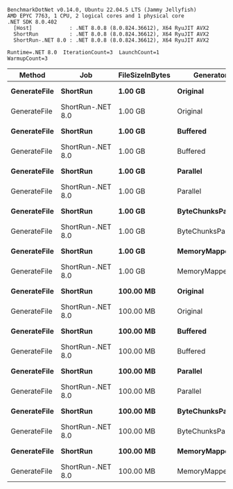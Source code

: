 ```

BenchmarkDotNet v0.14.0, Ubuntu 22.04.5 LTS (Jammy Jellyfish)
AMD EPYC 7763, 1 CPU, 2 logical cores and 1 physical core
.NET SDK 8.0.402
  [Host]            : .NET 8.0.8 (8.0.824.36612), X64 RyuJIT AVX2
  ShortRun          : .NET 8.0.8 (8.0.824.36612), X64 RyuJIT AVX2
  ShortRun-.NET 8.0 : .NET 8.0.8 (8.0.824.36612), X64 RyuJIT AVX2

Runtime=.NET 8.0  IterationCount=3  LaunchCount=1  
WarmupCount=3  

```
| Method       | Job               | FileSizeInBytes | Generator          | Mean      | Error     | StdDev   | StdErr   | Min       | Q1        | Median    | Q3        | Max       | Op/s   | Rank | Gen0        | Gen1        | Gen2        | Allocated  |
|------------- |------------------ |---------------- |------------------- |----------:|----------:|---------:|---------:|----------:|----------:|----------:|----------:|----------:|-------:|-----:|------------:|------------:|------------:|-----------:|
| **GenerateFile** | **ShortRun**          | **1.00 GB**         | **Original**           |  **9.1913 s** | **12.7792 s** | **0.7005 s** | **0.4044 s** |  **8.4013 s** |  **8.9187 s** |  **9.4361 s** |  **9.5863 s** |  **9.7365 s** | **0.1088** |    **4** |  **75000.0000** |           **-** |           **-** | **5992.18 MB** |
| GenerateFile | ShortRun-.NET 8.0 | 1.00 GB         | Original           |  9.2296 s |  3.2972 s | 0.1807 s | 0.1043 s |  9.0261 s |  9.1585 s |  9.2910 s |  9.3313 s |  9.3716 s | 0.1083 |    4 |  75000.0000 |           - |           - | 5992.28 MB |
| **GenerateFile** | **ShortRun**          | **1.00 GB**         | **Buffered**           |  **7.8681 s** | **19.1025 s** | **1.0471 s** | **0.6045 s** |  **6.6804 s** |  **7.4732 s** |  **8.2661 s** |  **8.4620 s** |  **8.6578 s** | **0.1271** |    **4** | **667000.0000** | **629000.0000** | **629000.0000** | **5126.15 MB** |
| GenerateFile | ShortRun-.NET 8.0 | 1.00 GB         | Buffered           |  7.7998 s | 17.5449 s | 0.9617 s | 0.5552 s |  6.6894 s |  7.5203 s |  8.3512 s |  8.3550 s |  8.3589 s | 0.1282 |    4 | 666000.0000 | 628000.0000 | 628000.0000 | 5126.11 MB |
| **GenerateFile** | **ShortRun**          | **1.00 GB**         | **Parallel**           |  **5.8308 s** |  **3.6857 s** | **0.2020 s** | **0.1166 s** |  **5.6970 s** |  **5.7146 s** |  **5.7322 s** |  **5.8977 s** |  **6.0632 s** | **0.1715** |    **3** |   **5000.0000** |   **5000.0000** |   **5000.0000** | **4100.06 MB** |
| GenerateFile | ShortRun-.NET 8.0 | 1.00 GB         | Parallel           |  5.6878 s |  2.1354 s | 0.1170 s | 0.0676 s |  5.6006 s |  5.6213 s |  5.6419 s |  5.7314 s |  5.8208 s | 0.1758 |    3 |   5000.0000 |   5000.0000 |   5000.0000 | 4100.05 MB |
| **GenerateFile** | **ShortRun**          | **1.00 GB**         | **ByteChunksParallel** | **87.3608 s** |  **6.3276 s** | **0.3468 s** | **0.2002 s** | **87.1476 s** | **87.1607 s** | **87.1737 s** | **87.4674 s** | **87.7610 s** | **0.0114** |    **5** |  **65000.0000** |  **27000.0000** |  **27000.0000** | **7065.29 MB** |
| GenerateFile | ShortRun-.NET 8.0 | 1.00 GB         | ByteChunksParallel | 88.7630 s |  8.0106 s | 0.4391 s | 0.2535 s | 88.2862 s | 88.5690 s | 88.8518 s | 89.0013 s | 89.1508 s | 0.0113 |    5 |  59000.0000 |  21000.0000 |  21000.0000 | 7125.16 MB |
| **GenerateFile** | **ShortRun**          | **1.00 GB**         | **MemoryMapped**       |  **9.6152 s** |  **7.1983 s** | **0.3946 s** | **0.2278 s** |  **9.2084 s** |  **9.4246 s** |  **9.6408 s** |  **9.8185 s** |  **9.9963 s** | **0.1040** |    **4** | **101000.0000** |           **-** |           **-** | **8115.28 MB** |
| GenerateFile | ShortRun-.NET 8.0 | 1.00 GB         | MemoryMapped       |  9.6831 s |  7.1138 s | 0.3899 s | 0.2251 s |  9.3074 s |  9.4818 s |  9.6562 s |  9.8710 s | 10.0858 s | 0.1033 |    4 | 101000.0000 |           - |           - | 8115.62 MB |
| **GenerateFile** | **ShortRun**          | **100.00 MB**       | **Original**           |  **0.8519 s** |  **0.2467 s** | **0.0135 s** | **0.0078 s** |  **0.8401 s** |  **0.8446 s** |  **0.8491 s** |  **0.8579 s** |  **0.8667 s** | **1.1738** |    **2** |   **7000.0000** |           **-** |           **-** |   **585.5 MB** |
| GenerateFile | ShortRun-.NET 8.0 | 100.00 MB       | Original           |  0.8406 s |  0.3539 s | 0.0194 s | 0.0112 s |  0.8251 s |  0.8297 s |  0.8344 s |  0.8484 s |  0.8623 s | 1.1896 |    2 |   7000.0000 |           - |           - |  585.46 MB |
| **GenerateFile** | **ShortRun**          | **100.00 MB**       | **Buffered**           |  **0.7319 s** |  **0.3371 s** | **0.0185 s** | **0.0107 s** |  **0.7157 s** |  **0.7218 s** |  **0.7280 s** |  **0.7400 s** |  **0.7520 s** | **1.3663** |    **2** |  **64000.0000** |  **61000.0000** |  **61000.0000** |  **502.74 MB** |
| GenerateFile | ShortRun-.NET 8.0 | 100.00 MB       | Buffered           |  0.6932 s |  0.2009 s | 0.0110 s | 0.0064 s |  0.6813 s |  0.6882 s |  0.6951 s |  0.6991 s |  0.7031 s | 1.4426 |    2 |  63000.0000 |  60000.0000 |  60000.0000 |  502.74 MB |
| **GenerateFile** | **ShortRun**          | **100.00 MB**       | **Parallel**           |  **0.5482 s** |  **0.0522 s** | **0.0029 s** | **0.0017 s** |  **0.5464 s** |  **0.5465 s** |  **0.5466 s** |  **0.5490 s** |  **0.5515 s** | **1.8242** |    **1** |   **2000.0000** |   **2000.0000** |   **2000.0000** |  **440.71 MB** |
| GenerateFile | ShortRun-.NET 8.0 | 100.00 MB       | Parallel           |  0.5468 s |  0.2378 s | 0.0130 s | 0.0075 s |  0.5376 s |  0.5393 s |  0.5410 s |  0.5513 s |  0.5617 s | 1.8290 |    1 |   3000.0000 |   3000.0000 |   3000.0000 |  440.71 MB |
| **GenerateFile** | **ShortRun**          | **100.00 MB**       | **ByteChunksParallel** |  **9.2770 s** |  **1.0789 s** | **0.0591 s** | **0.0341 s** |  **9.2370 s** |  **9.2430 s** |  **9.2490 s** |  **9.2969 s** |  **9.3449 s** | **0.1078** |    **4** |   **8000.0000** |   **4000.0000** |   **4000.0000** |  **769.77 MB** |
| GenerateFile | ShortRun-.NET 8.0 | 100.00 MB       | ByteChunksParallel |  9.1787 s |  2.1878 s | 0.1199 s | 0.0692 s |  9.0403 s |  9.1432 s |  9.2461 s |  9.2479 s |  9.2498 s | 0.1089 |    4 |   8000.0000 |   4000.0000 |   4000.0000 |  729.71 MB |
| **GenerateFile** | **ShortRun**          | **100.00 MB**       | **MemoryMapped**       |  **0.8984 s** |  **0.0427 s** | **0.0023 s** | **0.0014 s** |  **0.8959 s** |  **0.8973 s** |  **0.8987 s** |  **0.8996 s** |  **0.9005 s** | **1.1131** |    **2** |   **9000.0000** |           **-** |           **-** |  **792.39 MB** |
| GenerateFile | ShortRun-.NET 8.0 | 100.00 MB       | MemoryMapped       |  0.8938 s |  0.0188 s | 0.0010 s | 0.0006 s |  0.8927 s |  0.8934 s |  0.8942 s |  0.8944 s |  0.8946 s | 1.1188 |    2 |   9000.0000 |           - |           - |  792.43 MB |
